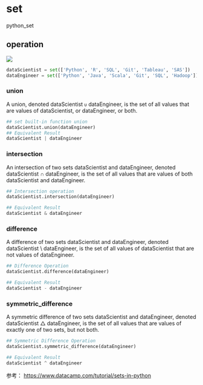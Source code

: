 # set

python_set




## operation
![](http://res.cloudinary.com/dyd911kmh/image/upload/f_auto,q_auto:best/v1526998740/15_union_intersection_difference_symmetric.png)

```python
dataScientist = set(['Python', 'R', 'SQL', 'Git', 'Tableau', 'SAS'])
dataEngineer = set(['Python', 'Java', 'Scala', 'Git', 'SQL', 'Hadoop'])
```

### union
A union, denoted dataScientist `∪` dataEngineer, is the set of all values that are values of dataScientist, or dataEngineer, or both. 
```python
## set built-in function union
dataScientist.union(dataEngineer)
## Equivalent Result
dataScientist | dataEngineer
```
### intersection
An intersection of two sets dataScientist and dataEngineer, denoted dataScientist ∩ dataEngineer, is the set of all values that are values of both dataScientist and dataEngineer.

```python
## Intersection operation
dataScientist.intersection(dataEngineer)

## Equivalent Result
dataScientist & dataEngineer
```

### difference
A difference of two sets dataScientist and dataEngineer, denoted dataScientist \ dataEngineer, is the set of all values of dataScientist that are not values of dataEngineer.
```python
## Difference Operation
dataScientist.difference(dataEngineer)

## Equivalent Result
dataScientist - dataEngineer
```

### symmetric_difference
A symmetric difference of two sets dataScientist and dataEngineer, denoted dataScientist △ dataEngineer, is the set of all values that are values of exactly one of two sets, but not both.

```python
## Symmetric Difference Operation
dataScientist.symmetric_difference(dataEngineer)

## Equivalent Result
dataScientist ^ dataEngineer
```




参考：
https://www.datacamp.com/tutorial/sets-in-python